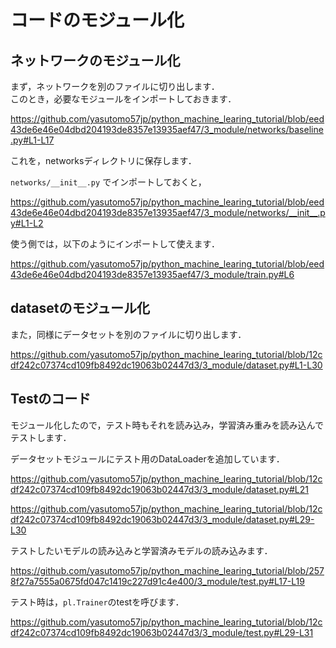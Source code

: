 # コードのモジュール化

## ネットワークのモジュール化

まず，ネットワークを別のファイルに切り出します．  
このとき，必要なモジュールをインポートしておきます．

https://github.com/yasutomo57jp/python_machine_learing_tutorial/blob/eed43de6e46e04dbd204193de8357e13935aef47/3_module/networks/baseline.py#L1-L17

これを，networksディレクトリに保存します．


```networks/__init__.py``` でインポートしておくと，

https://github.com/yasutomo57jp/python_machine_learing_tutorial/blob/eed43de6e46e04dbd204193de8357e13935aef47/3_module/networks/__init__.py#L1-L2

使う側では，以下のようにインポートして使えます．

https://github.com/yasutomo57jp/python_machine_learing_tutorial/blob/eed43de6e46e04dbd204193de8357e13935aef47/3_module/train.py#L6


## datasetのモジュール化
また，同様にデータセットを別のファイルに切り出します．

https://github.com/yasutomo57jp/python_machine_learing_tutorial/blob/12cdf242c07374cd109fb8492dc19063b02447d3/3_module/dataset.py#L1-L30

## Testのコード
モジュール化したので，テスト時もそれを読み込み，学習済み重みを読み込んでテストします．

データセットモジュールにテスト用のDataLoaderを追加しています．

https://github.com/yasutomo57jp/python_machine_learing_tutorial/blob/12cdf242c07374cd109fb8492dc19063b02447d3/3_module/dataset.py#L21

https://github.com/yasutomo57jp/python_machine_learing_tutorial/blob/12cdf242c07374cd109fb8492dc19063b02447d3/3_module/dataset.py#L29-L30

テストしたいモデルの読み込みと学習済みモデルの読み込みます．

https://github.com/yasutomo57jp/python_machine_learing_tutorial/blob/2578f27a7555a0675fd047c1419c227d91c4e400/3_module/test.py#L17-L19

テスト時は，```pl.Trainer```のtestを呼びます．

https://github.com/yasutomo57jp/python_machine_learing_tutorial/blob/12cdf242c07374cd109fb8492dc19063b02447d3/3_module/test.py#L29-L31
